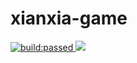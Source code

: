 # xianxia-game

<a href="#" id="status-image-popup" title="Latest push build on default branch: passed" name="status-images" class="open-popup" data-ember-action="" data-ember-action-767="767">
  <img src="https://travis-ci.org/erikras/redux-form.svg?branch=master" alt="build:passed">
</a>

<a href="https://codeclimate.com/github/ArcanisCz/xianxia-game/maintainability">
    <img src="https://api.codeclimate.com/v1/badges/a7b61b7dd874116648de/maintainability" />
</a>

